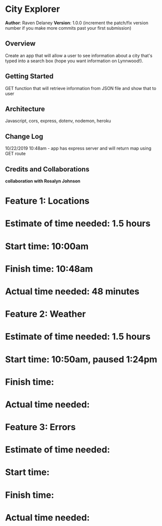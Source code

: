# City Explorer

**Author**: Raven Delaney
**Version**: 1.0.0 (increment the patch/fix version number if you make more commits past your first submission)

## Overview
<!-- Provide a high level overview of what this application is and why you are building it, beyond the fact that it's an assignment for this class. (i.e. What's your problem domain?) -->
Create an app that will allow a user to see information about a city that's typed into a search box (hope you want information on Lynnwood!).

## Getting Started
<!-- What are the steps that a user must take in order to build this app on their own machine and get it running? -->
GET function that will retrieve information from JSON file and show that to user

## Architecture
<!-- Provide a detailed description of the application design. What technologies (languages, libraries, etc) you're using, and any other relevant design information. -->
Javascript, cors, express, dotenv, nodemon, heroku

## Change Log
<!-- Use this area to document the iterative changes made to your application as each feature is successfully implemented. Use time stamps.-->

10/22/2019 10:48am - app has express server and will return map using GET route


## Credits and Collaborations
<!-- Give credit (and a link) to other people or resources that helped you build this application. -->
**collaboration with Rosalyn Johnson**

# Feature 1: Locations
# Estimate of time needed: 1.5 hours
# Start time: 10:00am
# Finish time: 10:48am
# Actual time needed: 48 minutes

# Feature 2: Weather
# Estimate of time needed: 1.5 hours
# Start time: 10:50am, paused 1:24pm
# Finish time:
# Actual time needed:

# Feature 3: Errors
# Estimate of time needed:
# Start time:
# Finish time:
# Actual time needed:
